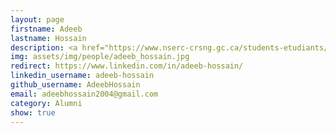 ```yaml
---
layout: page
firstname: Adeeb
lastname: Hossain
description: <a href="https://www.nserc-crsng.gc.ca/students-etudiants/ug-pc/usra-brpc_eng.asp">NSERC USRA</a> Research Intern (Summer 2024)
img: assets/img/people/adeeb_hossain.jpg
redirect: https://www.linkedin.com/in/adeeb-hossain/
linkedin_username: adeeb-hossain
github_username: AdeebHossain
email: adeebhossain2004@gmail.com
category: Alumni
show: true
---
```

